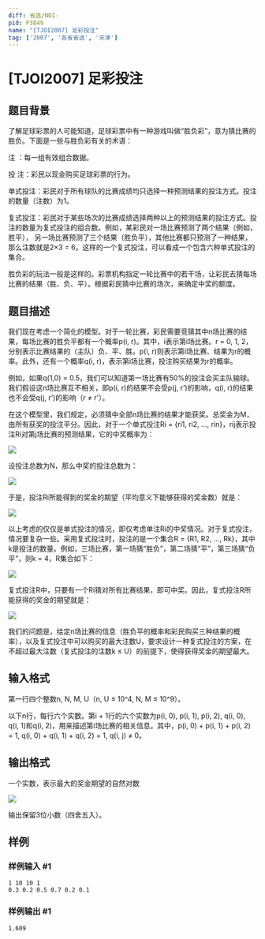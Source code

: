 ```yaml
---
diff: 省选/NOI-
pid: P3849
name: "[TJOI2007] 足彩投注"
tag: ['2007', '各省省选', '天津']
---
```

# [TJOI2007] 足彩投注
## 题目背景

了解足球彩票的人可能知道，足球彩票中有一种游戏叫做“胜负彩”，意为猜比赛的胜负。下面是一些与胜负彩有关的术语：

注      ：每一组有效组合数据。

投    注：彩民以现金购买足球彩票的行为。

单式投注：彩民对于所有球队的比赛成绩均只选择一种预测结果的投注方式。投注的数量（注数）为1。

复式投注：彩民对于某些场次的比赛成绩选择两种以上的预测结果的投注方式。投注的数量为复式投注的组合数。例如，某彩民对一场比赛预测了两个结果（例如，胜平），           另一场比赛预测了三个结果（胜负平），其他比赛都只预测了一种结果，那么注数就是2×3 = 6。这样的一个复式投注，可以看成一个包含六种单式投注的集合。


胜负彩的玩法一般是这样的。彩票机构指定一轮比赛中的若干场，让彩民去猜每场比赛的结果（胜、负、平）。根据彩民猜中比赛的场次，来确定中奖的额度。

## 题目描述

我们现在考虑一个简化的模型。对于一轮比赛，彩民需要竞猜其中n场比赛的结果，每场比赛的胜负平都有一个概率p(i, r)。其中，i表示第i场比赛。r = 0, 1, 2，分别表示比赛结果的（主队）负、平、胜。p(i, r)则表示第i场比赛、结果为r的概率。此外，还有一个概率q(i, r)，表示第i场比赛，投注购买结果为r的概率。


例如，如果q(1,0) = 0.5，我们可以知道第一场比赛有50%的投注会买主队输球。我们假设这n场比赛互不相关，即p(i, r)的结果不会受p(j, r’)的影响，q(i, r)的结果也不会受q(j, r’)的影响（r ≠ r’）。


在这个模型里，我们规定，必须猜中全部n场比赛的结果才能获奖。总奖金为M，由所有获奖的投注平分。因此，对于一个单式投注Ri = {ri1, ri2, …, rin}，rij表示投注Ri对第j场比赛的预测结果，它的中奖概率为：

 ![](https://cdn.luogu.com.cn/upload/pic/6080.png) 

设投注总数为N，那么中奖的投注总数为：

 ![](https://cdn.luogu.com.cn/upload/pic/6081.png) 

于是，投注Ri所能得到的奖金的期望（平均意义下能够获得的奖金数）就是：

 ![](https://cdn.luogu.com.cn/upload/pic/6082.png) 

以上考虑的仅仅是单式投注的情况，即仅考虑单注Ri的中奖情况。对于复式投注，情况要复杂一些。采用复式投注时，投注的是一个集合R = {R1, R2, …, Rk}，其中k是投注的数量。例如，三场比赛，第一场猜“胜负”，第二场猜“平”，第三场猜“负平”，则k = 4，R集合如下：

 ![](https://cdn.luogu.com.cn/upload/pic/6083.png) 

复式投注R中，只要有一个Ri猜对所有比赛结果，即可中奖。因此，复式投注R所能获得的奖金的期望就是：


 ![](https://cdn.luogu.com.cn/upload/pic/6084.png) 

我们的问题是，给定n场比赛的信息（胜负平的概率和彩民购买三种结果的概率），以及复式投注中可以购买的最大注数U，要求设计一种复式投注的方案，在不超过最大注数（复式投注的注数k ≤ U）的前提下，使得获得奖金的期望最大。

## 输入格式

第一行四个整数n, N, M, U（n, U ≤ 10^4, N, M ≤ 10^9）。

以下n行，每行六个实数。第i + 1行的六个实数为p(i, 0), p(i, 1), p(i, 2), q(i, 0), q(i, 1)和q(i, 2)，用来描述第i场比赛的相关信息。其中，p(i, 0) + p(i, 1) + p(i, 2) = 1, q(i, 0) + q(i, 1) + q(i, 2) = 1, q(i, j) ≠ 0。

## 输出格式

一个实数，表示最大的奖金期望的自然对数

 ![](https://cdn.luogu.com.cn/upload/pic/6085.png) 

输出保留3位小数（四舍五入）。

## 样例

### 样例输入 #1
```
1 10 10 1
0.3 0.2 0.5 0.7 0.2 0.1
```
### 样例输出 #1
```
1.609
```
